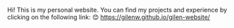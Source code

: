 Hi! This is my personal website. You can find my projects and experience by clicking on the following link: 
😊 https://gilenw.github.io/gilen-website/
